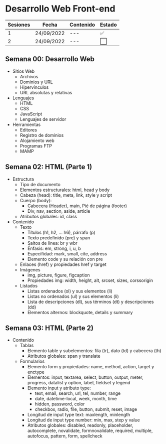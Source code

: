 # Desarrollo Web Front-end

| Sesiones | Fecha      | Contenido | Estado               |
|----------|------------|-----------|----------------------|
| 1        | 24/09/2022 | ---       | :white_check_mark:   |
| 2        | 24/09/2022 | ---       | :white_large_square: |

## Semana 00: Desarrollo Web

- Sitios Web
  - Archivos
  - Dominios y URL
  - Hipervínculos
  - URL absolutas y relativas
- Lenguajes
  - HTML
  - CSS
  - JavaScript
  - Lenguajes de servidor
- Herramientas
  - Editores
  - Registro de dominios
  - Alojamiento web
  - Programas FTP
  - MAMP

## Semana 02: HTML (Parte 1)

- Estructura
  - Tipo de documento
  - Elementos estructurales: html, head y body
  - Cabeza (head): title, meta, link, style y script
  - Cuerpo (body):
    - Cabecera (Header), main, Pié de página (footer)
    - Div, nav, section, aside, article
  - Atributos globales: id, class
- Contenido
  - Texto
    - Títulos (h1, h2, ... h6), párrafo (p)
    - Texto predefinido (pre) y span
    - Saltos de línea: br y wbr
    - Énfasis: em, strong, i, u, b
    - Especifidad: mark, small, cite, address
    - Elemento code y su relación con pre
  - Enlaces (href) y propiedades href y target
  - Imágenes
    - img, picture, figure, figcaption
    - Propiedades img: width, height, alt, srcset, sizes, corssorigin
  - Listados
    - Listas ordenados (ol) y sus elementos (li)
    - Listas no ordenados (ul) y sus elementos (li)
    - Lista de descripciones (dl), sus términos (dt) y descripciones (dd)
    - Elementos alternos: blockquote, details y summary

## Semana 03: HTML (Parte 2)

- Contenido
  - Tablas
    - Elemento table y subelementos: fila (tr), dato (td) y cabecera (th)
    - Atributos globales: span y translate
  - Formularios
    - Elemento form y propiedades: name, method, action, target y enctype
    - Elementos: input, textarea, select, button, output, meter, progress, datalist y option, label, fieldset y legend
    - Elemento input y atributo type:
      - text, email, search, url, tel, number, range
      - date, datetime-local, week, month, time
      - hidden, password, color
      - checkbox, radio, file, button, submit, reset, image
    - Longitud de input type text: maxlength, minlength
    - Longitud de input type number: min, max, step y value
    - Atributos globales: disabled, readonly, placeholder, autocomplete, novalidate, formnovalidate, required, multiple, autofocus, pattern, form, spellcheck
